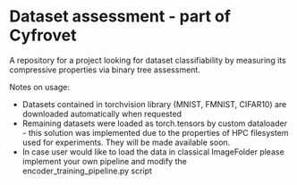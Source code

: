 # Dataset assessment - part of Cyfrovet

A repository for a project looking for dataset classifiability by measuring its compressive properties via binary tree assessment.

Notes on usage:
  - Datasets contained in torchvision library (MNIST, FMNIST, CIFAR10) are downloaded automatically when requested
  - Remaining datasets were loaded as torch.tensors by custom dataloader - this solution was implemented due to the properties of HPC filesystem used for experiments. They will be made available soon.
  - In case user would like to load the data in classical ImageFolder please implement your own pipeline and modify the encoder_training_pipeline.py script
